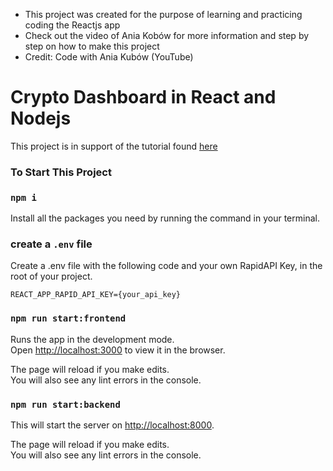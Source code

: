 - This project was created for the purpose of learning and practicing coding the Reactjs app
- Check out the video of Ania Kobów for more information and step by step on how to make this project
- Credit: Code with Ania Kubów (YouTube) 

# Crypto Dashboard in React and Nodejs

This project is in support of the tutorial found [here](https://www.youtube.com/watch?v=_itMdiSc0KI)

### To Start This Project

### `npm i`

Install all the packages you need by running the command in your terminal.

### create a `.env` file

Create a .env file with the following code and your own RapidAPI Key, in the root of your project.

```
REACT_APP_RAPID_API_KEY={your_api_key}
```

### `npm run start:frontend`

Runs the app in the development mode.\
Open [http://localhost:3000](http://localhost:3000) to view it in the browser.

The page will reload if you make edits.\
You will also see any lint errors in the console.

### `npm run start:backend`

This will start the server on [http://localhost:8000](http://localhost:8000).

The page will reload if you make edits.\
You will also see any lint errors in the console.
